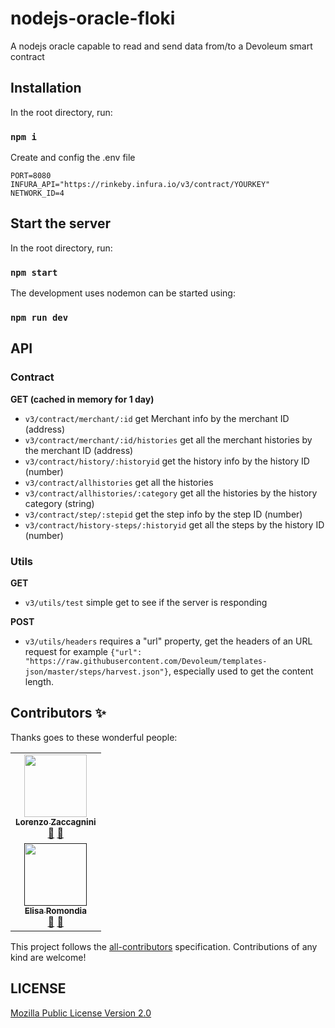 # nodejs-oracle-floki
A nodejs oracle capable to read and send data from/to a Devoleum smart contract


## Installation

In the root directory, run:

### `npm i`

Create and config the .env file

```
PORT=8080
INFURA_API="https://rinkeby.infura.io/v3/contract/YOURKEY"
NETWORK_ID=4
```
## Start the server

In the root directory, run:

### `npm start`

The development uses nodemon can be started using:

### `npm run dev`


## API


### Contract

**GET (cached in memory for 1 day)**

* `v3/contract/merchant/:id` get Merchant info by the merchant ID (address)
* `v3/contract/merchant/:id/histories` get all the merchant histories by the merchant ID (address)
* `v3/contract/history/:historyid` get the history info by the history ID (number)
* `v3/contract/allhistories` get all the histories
* `v3/contract/allhistories/:category` get all the histories by the history category (string)
* `v3/contract/step/:stepid` get the step info by the step ID (number)
* `v3/contract/history-steps/:historyid` get all the steps by the history ID (number)

### Utils

**GET**

* `v3/utils/test` simple get to see if the server is responding

**POST**

* `v3/utils/headers` requires a "url" property, get the headers of an URL request for example `{"url": "https://raw.githubusercontent.com/Devoleum/templates-json/master/steps/harvest.json"}`, especially used to get the content length.


## Contributors ✨
Thanks goes to these wonderful people:

<!-- ALL-CONTRIBUTORS-LIST:START - Do not remove or modify this section -->
<!-- prettier-ignore-start -->
<!-- markdownlint-disable -->
<table>
  <tr>
    <td align="center"><a href="https://it.linkedin.com/in/lorenzo-zaccagnini"><img src="https://avatars2.githubusercontent.com/u/18169376?s=400&u=697698bf9973ab54be5b8eadbf7d1c7c083d23e6&v=4" width="100px;" alt=""/><br /><sub><b>Lorenzo Zaccagnini</b></sub></a><br /><a href="https://it.linkedin.com/in/lorenzo-zaccagnini" title="LinkedIn">💬</a> <a href="https://github.com/LorenzoZaccagnini" title="GitHub">📖</a></td>
   </tr>
    <td align="center"><a href=" "><img src="https://avatars1.githubusercontent.com/u/22495052?s=400&u=bfa41aa3de72d097e172add801860178358e9362&v=4" width="100px;" alt=""/><br /><sub><b>Elisa Romondia</b></sub></a><br /><a href="https://fr.linkedin.com/in/elisa-romondia" title="LinkedIn">💬</a> <a href="https://github.com/elisaromondia" title="GitHub">📖</a></td>
</table>
<!-- markdownlint-enable -->
<!-- prettier-ignore-end -->
<!-- ALL-CONTRIBUTORS-LIST:END -->

This project follows the [all-contributors](https://allcontributors.org) specification.
Contributions of any kind are welcome!

## LICENSE

[Mozilla Public License Version 2.0](LICENSE)

